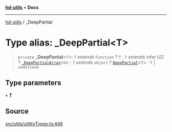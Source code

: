 [**hd-utils**](../README.md) • **Docs**

***

[hd-utils](../globals.md) / \_DeepPartial

# Type alias: \_DeepPartial\<T\>

> `private` **\_DeepPartial**\<`T`\>: `T` *extends* `Function` ? `T` : `T` *extends* infer U[] ? [`_DeepPartialArray`](../interfaces/DeepPartialArray.md)\<`U`\> : `T` *extends* `object` ? [`DeepPartial`](DeepPartial.md)\<`T`\> : `T` \| `undefined`

## Type parameters

• **T**

## Source

[src/utils/utilityTypes.ts:446](https://github.com/AhmadHddad/h-utils/blob/f7bb9ae71f981ffef49079271b9540862594b7e6/src/utils/utilityTypes.ts#L446)
